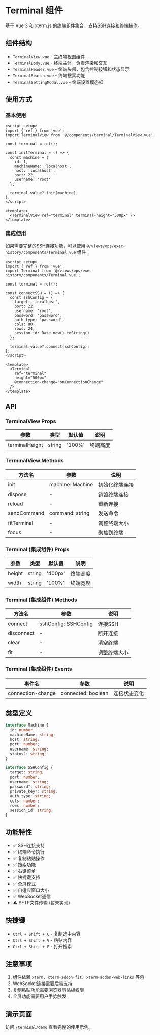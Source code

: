 # Terminal 组件

基于 Vue 3 和 xterm.js 的终端组件集合，支持SSH连接和终端操作。

## 组件结构

- `TerminalView.vue` - 主终端视图组件
- `TerminalBody.vue` - 终端主体，负责渲染和交互
- `TerminalHeader.vue` - 终端头部，包含控制按钮和状态显示
- `TerminalSearch.vue` - 终端搜索功能
- `TerminalSettingModal.vue` - 终端设置模态框

## 使用方式

### 基本使用

```vue
<script setup>
import { ref } from 'vue';
import TerminalView from '@/components/terminal/TerminalView.vue';

const terminal = ref();

const initTerminal = () => {
  const machine = {
    id: 1,
    machineName: 'localhost',
    host: 'localhost',
    port: 22,
    username: 'root'
  };
  
  terminal.value?.init(machine);
};
</script>

<template>
  <TerminalView ref="terminal" terminal-height="500px" />
</template>
```

### 集成使用

如果需要完整的SSH连接功能，可以使用 `@/views/ops/exec-history/components/Terminal.vue` 组件：

```vue
<script setup>
import { ref } from 'vue';
import Terminal from '@/views/ops/exec-history/components/Terminal.vue';

const terminal = ref();

const connectSSH = () => {
  const sshConfig = {
    target: 'localhost',
    port: 22,
    username: 'root',
    password: 'password',
    auth_type: 'password',
    cols: 80,
    rows: 24,
    session_id: Date.now().toString()
  };
  
  terminal.value?.connect(sshConfig);
};
</script>

<template>
  <Terminal 
    ref="terminal" 
    height="500px" 
    @connection-change="onConnectionChange"
  />
</template>
```

## API

### TerminalView Props

| 参数 | 类型 | 默认值 | 说明 |
|------|------|--------|------|
| terminalHeight | string | '100%' | 终端高度 |

### TerminalView Methods

| 方法名 | 参数 | 说明 |
|--------|------|------|
| init | machine: Machine | 初始化终端连接 |
| dispose | - | 销毁终端连接 |
| reload | - | 重新连接 |
| sendCommand | command: string | 发送命令 |
| fitTerminal | - | 调整终端大小 |
| focus | - | 聚焦到终端 |

### Terminal (集成组件) Props

| 参数 | 类型 | 默认值 | 说明 |
|------|------|--------|------|
| height | string | '400px' | 终端高度 |
| width | string | '100%' | 终端宽度 |

### Terminal (集成组件) Methods

| 方法名 | 参数 | 说明 |
|--------|------|------|
| connect | sshConfig: SSHConfig | 连接SSH |
| disconnect | - | 断开连接 |
| clear | - | 清空终端 |
| fit | - | 调整终端大小 |

### Terminal (集成组件) Events

| 事件名 | 参数 | 说明 |
|--------|------|------|
| connection-change | connected: boolean | 连接状态变化 |

## 类型定义

```typescript
interface Machine {
  id: number;
  machineName: string;
  host: string;
  port: number;
  username: string;
  status?: string;
}

interface SSHConfig {
  target: string;
  port: number;
  username: string;
  password?: string;
  private_key?: string;
  auth_type: string;
  cols: number;
  rows: number;
  session_id: string;
}
```

## 功能特性

- ✅ SSH连接支持
- ✅ 终端命令执行
- ✅ 复制粘贴操作
- ✅ 搜索功能
- ✅ 右键菜单
- ✅ 快捷键支持
- ✅ 全屏模式
- ✅ 自适应窗口大小
- ✅ WebSocket通信
- ⚠️ SFTP文件传输 (暂未实现)

## 快捷键

- `Ctrl + Shift + C` - 复制选中内容
- `Ctrl + Shift + V` - 粘贴内容
- `Ctrl + Shift + F` - 打开搜索

## 注意事项

1. 组件依赖 `xterm`、`xterm-addon-fit`、`xterm-addon-web-links` 等包
2. WebSocket连接需要后端支持
3. 复制粘贴功能需要浏览器剪贴板权限
4. 全屏功能需要用户手势触发

## 演示页面

访问 `/terminal/demo` 查看完整的使用示例。 
